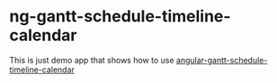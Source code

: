 # ng-gantt-schedule-timeline-calendar

This is just demo app that shows how to use [angular-gantt-schedule-timeline-calendar](https://github.com/neuronetio/angular-gantt-schedule-timeline-calendar)

